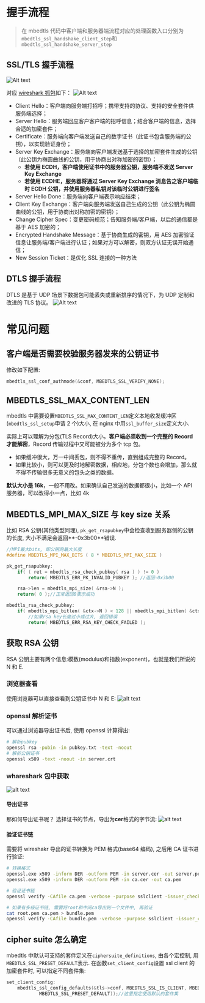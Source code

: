 # 握手流程

> 在 mbedtls 代码中客户端和服务器端流程对应的处理函数入口分别为`mbedtls_ssl_handshake_client_step`和`mbedtls_ssl_handshake_server_step`

## SSL/TLS 握手流程

![Alt text](handshake.assets/image.png)

对应 [wireshark 抓包](handshake.assets/ssl_handshake.pcapng)如下：
![Alt text](handshake.assets/image-2.png)

- Client Hello：客户端向服务端打招呼；携带支持的协议、支持的安全套件供服务端选择；
- Server Hello：服务端回应客户客户端的招呼信息；结合客户端的信息，选择合适的加密套件；
- Certificate：服务端向客户端发送自己的数字证书（此证书包含服务端的公钥），以实现验证身份；
- Server Key Exchange：服务端向客户端发送基于选择的加密套件生成的公钥（此公钥为椭圆曲线的公钥，用于协商出对称加密的密钥）；
  - **若使用 ECDH，客户端使用证书中的服务器公钥，服务端不发送 Server Key Exchange**
  - **若使用 ECDHE，服务器将通过 Server Key Exchange 消息告之客户端临时 ECDH 公钥，并使用服务器私钥对该临时公钥进行签名**
- Server Hello Done：服务端向客户端表示响应结束；
- Client Key Exchange：客户端向服务端发送自己生成的公钥（此公钥为椭圆曲线的公钥，用于协商出对称加密的密钥）；
- Change Cipher Spec：变更密码规范；告知服务端/客户端，以后的通信都是基于 AES 加密的；
- Encrypted Handshake Message：基于协商生成的密钥，用 AES 加密验证信息让服务端/客户端进行认证；如果对方可以解密，则双方认证无误开始通信；
- New Session Ticket：是优化 SSL 连接的一种方法

## DTLS 握手流程

DTLS 是基于 UDP 场景下数据包可能丢失或重新排序的情况下，为 UDP 定制和改进的 TLS 协议。
![Alt text](handshake.assets/image-1.png)

# 常见问题

## 客户端是否需要校验服务器发来的公钥证书

修改如下配置:

```c
mbedtls_ssl_conf_authmode(&conf, MBEDTLS_SSL_VERIFY_NONE);
```

## MBEDTLS_SSL_MAX_CONTENT_LEN

mbedtls 中需要设置`MBEDTLS_SSL_MAX_CONTENT_LEN`定义本地收发缓冲区(`mbedtls_ssl_setup`申请 2 个)大小, 在 nginx 中用`ssl_buffer_size`定义大小.

实际上可以理解为分包(TLS Record)大小。**客户端必须收到一个完整的 Record 才能解密**，Record 传输过程中又可能被分为多个 tcp 包。

- 如果缓冲很大，万一中间丢包，则不得不重传，直到组成完整的 Record。
- 如果比较小，则可以更及时地解密数据，相应地，分包个数也会增加，那么就不得不传输很多无意义的包头之类的数据。

**默认大小是 16k**，一般不用改。如果确认自己发送的数据都很小，比如一个 API 服务器，可以改得小一点，比如 4k

## MBEDTLS_MPI_MAX_SIZE 与 key size 关系

比如 RSA 公钥(其他类型同理), `pk_get_rsapubkey`中会检查收到服务器侧的公钥的长度, 大小不满足会返回**-0x3b00**错误.

```c
//MPI最大bits, 即公钥的最大长度
#define MBEDTLS_MPI_MAX_BITS ( 8 * MBEDTLS_MPI_MAX_SIZE )

pk_get_rsapubkey:
    if( ( ret = mbedtls_rsa_check_pubkey( rsa ) ) != 0 )
        return( MBEDTLS_ERR_PK_INVALID_PUBKEY ); //返回-0x3b00

    rsa->len = mbedtls_mpi_size( &rsa->N );
    return( 0 );//正常返回0表示成功

mbedtls_rsa_check_pubkey:
    if( mbedtls_mpi_bitlen( &ctx->N ) < 128 || mbedtls_mpi_bitlen( &ctx->N ) > MBEDTLS_MPI_MAX_BITS )
        //如果rsa key长度过小或过大, 返回错误
        return( MBEDTLS_ERR_RSA_KEY_CHECK_FAILED );
```

## 获取 RSA 公钥

RSA 公钥主要有两个信息:模数(modulus)和指数(exponent)，也就是我们所说的 N 和 E.

### 浏览器查看

使用浏览器可以直接查看到公钥证书中 N 和 E:
![alt text](handshake.assets/image-3.png)

### openssl 解析证书

可以通过浏览器导出证书后, 使用 openssl 计算得出:

```bash
# 解析pubkey
openssl rsa -pubin -in pubkey.txt -text -noout
# 解析公钥证书
openssl x509 -text -noout -in server.crt
```

### whareshark 包中获取

![alt text](handshake.assets/image-4.png)

#### 导出证书

那如何导出证书呢？
选择证书的节点，导出为**cer**格式的字节流:
![alt text](handshake.assets/image-5.png)

#### 验证证书链

需要将 wireshakr 导出的证书转换为 PEM 格式(base64 编码), 之后用 CA 证书进行验证:

```bash
# 转换格式
openssl.exe x509 -inform DER -outform PEM -in server.cer -out server.pem
openssl.exe x509 -inform DER -outform PEM -in ca.cer -out ca.pem

# 验证证书链
openssl verify -CAfile ca.pem -verbose -purpose sslclient -issuer_checks server.pem

# 如果有多级证书链, 需要将root和中间ca导出到一个文件中, 再验证
cat root.pem ca.pem > bundle.pem
openssl verify -CAfile bundle.pem -verbose -purpose sslclient -issuer_checks server.pem
```

## cipher suite 怎么确定

mbedtls 中默认可支持的套件定义在`ciphersuite_definitions`, 由各个宏控制, 用`MBEDTLS_SSL_PRESET_DEFAULT`表示.
在函数`set_client_config`设置 ssl client 的加密套件时, 可以指定不同套件集:

```c
set_client_config:
    mbedtls_ssl_config_defaults(&tls->conf, MBEDTLS_SSL_IS_CLIENT, MBEDTLS_SSL_TRANSPORT_STREAM,
            MBEDTLS_SSL_PRESET_DEFAULT));//这里指定使用默认的套件集
```

